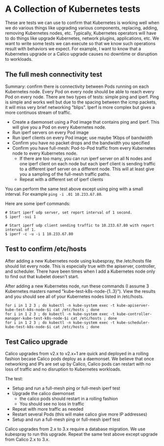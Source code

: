 # A Collection of Kubernetes tests

These are tests we can use to confirm that Kubernetes is working well when we do various things
like upgrading various components, replacing, adding, removing Kubernetes nodes, etc.
Typically, Kubernetes operators will have to do things
like upgrade Kubernetes, network plugins, applications, etc.  We want to write some tests
we can execute so that we know such operations result with behaviors we expect.  For
example, I want to know that a Kubernetes upgrade or a Calico upgrade causes no downtime
or disruption to workloads.

## The full mesh connectivity test

Summary: confirm there is connectivity between Pods running on each Kubernetes node.
Every Pod on every node should be able to reach every Pod on every node.  There are two
types of tests: simple ping and iperf.  Ping is simple and works well but due to the spacing
between the icmp packets, it will miss very brief networking "blips".  Iperf is more complex
but gives a more continuos stream of traffic.

* Create a daemonset using a Pod image that contains ping and iperf.  This will give
  you a Pod on every Kubernetes node.
* Run iperf servers on every Pod image
* Run iperf clients on every Pod image; use maybe 1Kbps of bandwidth
* Confirm you have no packet drops and the bandwidth you specified
* Confirm you have full-mesh: Pod-to-Pod traffic from every Kubernetes node to
  every Kubernetes node.
  * If there are too many, you can run iperf server on all N
    nodes and one iperf client on each node but each iperf client is sending traffic
    to a different iperf server on a different node.  This will at least give you a
    sampling of the full-mesh traffic paths.
  * Repeat with a different set of iperf clients

You can perform the same test above except using ping with a small interval.  For example
`ping -i .01 10.233.67.80`.

Here are some iperf commands:

```
# Start iperf udp server, set report interval of 1 second.
$ iperf -sui 1

# Start iperf udp client sending traffic to 10.233.67.80 with report interval of 1.
$ iperf -c -u -i 1 10.233.67.80
```

## Test to confirm /etc/hosts

After adding a new Kubernetes node using kubespray, the /etc/hosts file should list every node.
This is especially true with the apiserver, controller, and scheduler.  There have been times
when I add a Kubernetes node only to find out that kubelet doesn't start.

After adding a new Kubernetes node, run these commands (I assume 3 Kubernetes masters named
"kube-test-k8s-node-{1..3}").  View
the results and you should see all of your Kubernetes nodes listed in /etc/hosts.

```
for i in 1 2 3 ; do kubectl -n kube-system exec -t kube-apiserver-kube-test-k8s-node-$i cat /etc/hosts ; done
for i in 1 2 3 ; do kubectl -n kube-system exec -t kube-controller-manager-kube-test-k8s-node-$i cat /etc/hosts ; done
for i in 1 2 3 ; do kubectl -n kube-system exec -t kube-scheduler-kube-test-k8s-node-$i cat /etc/hosts ; done
```

## Test Calico upgrade

Calico upgrades from v2.x to v2.x+1 are quick and deployed in a rolling fashion becase
Calico pods deploy as a daemonset.  We believe that once networking and IPs are set up
by Calico, Calico pods can restart with no loss of traffic and no disruption to Kubernetes
workloads.

The test:

* Setup and run a full-mesh ping or full-mesh iperf test
* Upgrade the calico daemonset
  * the calico pods should restart in a rolling fashion
  * You should see no loss in traffic
* Repeat with more traffic as needed
* Restart several Pods (this will make calico give more IP addresses)
* Setup and run a full-mesh ping or full-mesh iperf test

Calico upgrades from 2.x to 3.x require a database migration.  We use kubespray to run
this upgrade.  Repeat the same test above except upgrade from Calico 2.x to 3.x.
